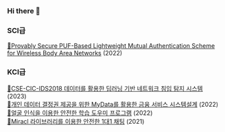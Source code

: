 ### Hi there 👋  

### SCI급  
[📄Provably Secure PUF-Based Lightweight Mutual Authentication Scheme for Wireless Body Area Networks](https://www.mdpi.com/2079-9292/11/23/3868) (2022)  

### KCI급  
[📄CSE-CIC-IDS2018 데이터를 활용한 딥러닝 기반 네트워크 침입 탐지 시스템](https://www.dbpia.co.kr/journal/articleDetail?nodeId=NODE11522628) (2023)  
[📄개인 데이터 결정권 제공을 위한 MyData를 활용한 금융 서비스 시스템설계](https://www.dbpia.co.kr/journal/articleDetail?nodeId=NODE11197380) (2022)  
[📄얼굴 인식을 이용한 안전한 학습 도우미 프로그램](https://www.dbpia.co.kr/journal/articleDetail?nodeId=NODE11123680) (2022)  
[📄Miracl 라이브러리를 이용한 안전한 1대1 채팅](https://www.dbpia.co.kr/journal/articleDetail?nodeId=NODE11134886) (2021)  

<!--
**Suhwan0818/Suhwan0818** is a ✨ _special_ ✨ repository because its `README.md` (this file) appears on your GitHub profile.

Here are some ideas to get you started:

- 🔭 I’m currently working on ...
- 🌱 I’m currently learning ...
- 👯 I’m looking to collaborate on ...
- 🤔 I’m looking for help with ...
- 💬 Ask me about ...
- 📫 How to reach me: ...
- 😄 Pronouns: ...
- ⚡ Fun fact: ...
-->
